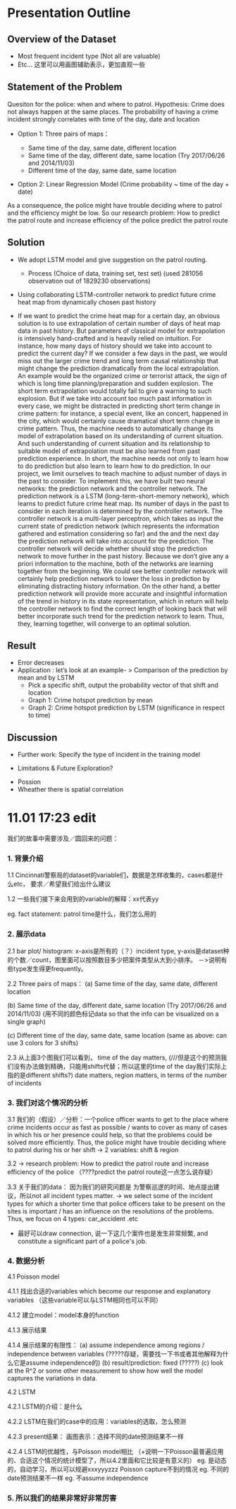 # Presentation Outline
## Overview of the Dataset  
- Most frequent incident type (Not all are valuable) 
- Etc… 
这里可以用画图辅助表示，更加直观一些

## Statement of the Problem 
Quesiton for the police: when and where to patrol. 
Hypothesis: Crime does not always happen at the same places. The probability of having a crime incident strongly correlates with time of the day, date and location

- Option 1: Three pairs of maps：
  - Same time of the day, same date, different location 
  - Same time of the day, different date, same location (Try 2017/06/26 and 2014/11/03)
  - Different time of the day, same date, same location
  
- Option 2: Linear Regression Model (Crime probability ~ time of the day + date)

As a consequence, the police might have trouble deciding where to patrol and the efficiency might be low.
So our research problem: How to predict the patrol route and increase efficiency of the police
predict the patrol route

## Solution 
- We adopt LSTM model and give suggestion on the patrol routing.
  - Process (Choice of data, training set, test set) (used 281056 observation out of 1829230 observations)

- Using collaborating LSTM-controller network to predict future crime heat map from dynamically chosen past history


 - If we want to predict the crime heat map for a certain day, an obvious solution is to use extrapolation of certain number of days of heat map data in past history. But parameters of classical model for extrapolation is intensively hand-crafted and is heavily relied on intuition.  For instance, how many days of history should we take into account to predict the current day? If we consider a few days in the past, we would miss out the larger crime trend and long term causal relationship that might change the prediction dramatically from the local extrapolation. An example would be the organized crime or terrorist attack, the sign of which is long time planning/preparation and sudden explosion. The short term extrapolation would totally fail to give a warning to such explosion. But if we take into account too much past information in every case, we might be distracted in predicting short term change in crime pattern: for instance, a special event, like an concert, happened in the city, which would certainly cause dramatical short term change in crime pattern. Thus, the machine needs to automatically change its model of extrapolation based on its understanding of current situation. And such understanding of current situation and its relationship to suitable model of extrapolation must be also learned from past prediction experience. In short, the machine needs not only to learn how to do prediction but also learn to learn how to do prediction. In our project, we limit ourselves to teach machine to adjust number of days in the past to consider. To implement this, we have built two neural networks: the prediction network and the controller network. The prediction network is a LSTM (long-term-short-memory network), which learns to predict future crime heat map. Its number of days in the past to consider in each iteration is determined by the controller network. The controller network is a multi-layer perceptron, which takes as input the current state of prediction network (which represents the information gathered and estimation considering so far) and the and the next day the prediction network will take into account for the prediction. The controller network will decide whether should stop the prediction network to move further in the past history. Because we don’t give any a priori information to the machine, both of the networks are learning together from the beginning. We could see better controller network will certainly help prediction network to lower the loss in prediction by eliminating distracting history information. On the other hand, a better prediction network will provide more accurate and insightful information of the trend in history in its state representation, which in return will help the controller network to find the correct length of looking back that will better incorporate such trend for the prediction network to learn. Thus, they, learning together, will converge to an optimal solution.
  
## Result 
- Error decreases 
- Application : let’s look at an example- > Comparison of the prediction by mean and by LSTM 
    - Pick a specific shift, output the probability vector of that shift and location 
    - Graph 1: Crime hotspot prediction by mean 
    - Graph 2: Crime hotspot prediction by LSTM (significance in respect to time)
    
## Discussion 
- Further work: Specify the type of incident in the training model 

+ Limitations & Future Exploration?

- Possion 
- Wheather there is spatial correlation







# 11.01 17:23 edit
我们的故事中需要涉及／圆回来的问题：

### 1. 背景介绍
1.1 Cincinnati警察局的dataset的variable们，数据是怎样收集的，cases都是什么etc， 要求／希望我们给出什么建议

1.2 一些我们接下来会用到的variable的解释：xx代表yy

eg. fact statement: patrol time是什么，我们怎么用的

### 2. 展示data
2.1 bar plot/ histogram: x-axis是所有的（？）incident type, y-axis是dataset种的个数／count，图里面可以按照数目多少把案件类型从大到小排序。
－>说明有些type发生得更frequently。

2.2 Three pairs of maps：
  (a) Same time of the day, same date, different location
  
  (b) Same time of the day, different date, same location (Try 2017/06/26 and 2014/11/03) (用不同的颜色标记data so that the info can be visualized on a single graph)
  
  (c) Different time of the day, same date, same location (same as above: can use 3 colors for 3 shifts)

2.3 从上面3个图我们可以看到，
time of the day matters, (///但是这个的预测我们没有办法做到精确，只能用shifts代替；所以这里的time of the day我们实际上指的是different shifts?)
date matters, 
region matters, in terms of the number of incidents

### 3. 我们对这个情况的分析
3.1 我们的（假设）／分析：一个police officer wants to get to the place where crime incidents occur as fast as possible / wants to cover as many of cases in which his or her presence could help, so that the problems could be solved more efficiently.
Thus, the police might have trouble deciding where to patrol during his or her shift
-> 2 variables: shift & region

3.2 -> research problem: How to predict the patrol route and increase efficiency of the police
（????predict the patrol route这一点怎么说存疑）

3.3 关于我们的data：
因为我们的研究问题是 为警察巡逻的时间、地点提出建议，所以not all incident types matter.
-> we select some of the incident types for which a shorter time that police officers take to be present on the sites is important / has an influence on the resolutions of the problems. 
Thus, we focus on 4 types: car_accident .etc
+ 最好可以draw connection, 说一下这几个案件也是发生非常频繁, and constitute a significant part of a police's job.

### 4. 数据分析
4.1 Poisson model 

4.1.1 找出合适的variables which become our response and explanatory variables
（这些variable可以与LSTM相同也可以不同）

4.1.2 建立model：model本身的function

4.1.3 展示结果

4.1.4 展示结果的有限性：
(a) assume independence among regions / independence between variables (?????存疑，需要找一下书或者其他解释为什么它是assume independence的)
(b) result/prediction: fixed (?????)
(c) look at the R^2 or some other measurement to show how well the model captures the variations in data.

4.2 LSTM

4.2.1 LSTM的介绍：是什么

4.2.2 LSTM在我们的case中的应用：variables的选取，怎么预测

4.2.3 present结果：
画图表示：选择不同的date预测结果不一样

4.2.4 LSTM的优越性，与Poisson model相比
（+说明一下Poisson最普遍应用的、合适这个情况的统计模型了，所以4.2里面和它比较是有意义的）
eg. 是动态的，自动学习，所以可以规避xxxyyyzzz Poisson capture不到的情况
eg. 不同的date预测结果不一样
eg. 不assume independence

### 5. 所以我们的结果非常好非常厉害
